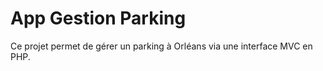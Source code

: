 # App Gestion Parking

Ce projet permet de gérer un parking à Orléans via une interface MVC en PHP.
